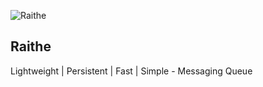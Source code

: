 ![Raithe](https://github.com/catmullet/Raithe/blob/master/image%20(1).jpg)

Raithe
---
Lightweight | Persistent | Fast | Simple - Messaging Queue


